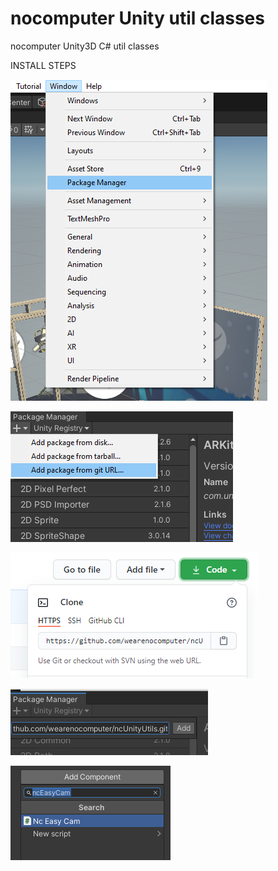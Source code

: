 # nocomputer Unity util classes
nocomputer Unity3D C# util classes

INSTALL STEPS

![Alt text](images/1.png?raw=true "STEP ONE")

![Alt text](images/2.png?raw=true "STEP TWO")

![Alt text](images/3.png?raw=true "STEP THREE")

![Alt text](images/4.png?raw=true "STEP FOUR")

![Alt text](images/5.png?raw=true "STEP FIVE")
